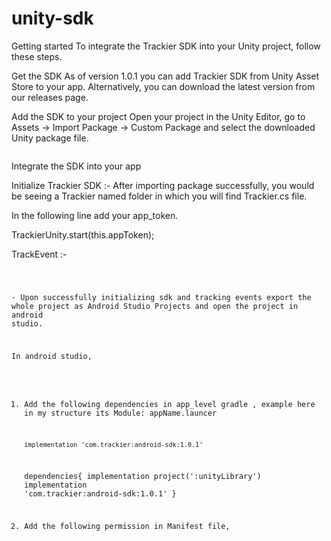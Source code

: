 # unity-sdk
Getting started
To integrate the Trackier SDK into your Unity project, follow these steps.

Get the SDK
As of version 1.0.1 you can add Trackier SDK from Unity Asset Store to your app. Alternatively, you can download the latest version from our releases page.

Add the SDK to your project
Open your project in the Unity Editor, go to Assets → Import Package → Custom Package and select the downloaded Unity package file.
 
<IMAGE>
 
 
Integrate the SDK into your app

Initialize Trackier SDK :-
After importing package successfully, you would be seeing a Trackier named folder in which you will find Trackier.cs file.
 
In the following line add your app_token.
 
  TrackierUnity.start(this.appToken); 
 
 
TrackEvent :-
 
 
  <CODE LEFT>
 
 
·   	Upon successfully initializing sdk and tracking events export the whole project as Android Studio Projects and open the project in android studio.
 
 
In android studio,
 
1. 	Add the following dependencies in app_level gradle , example here in my structure its Module: appName.launcer
 
        implementation 'com.trackier:android-sdk:1.0.1'
	
       dependencies{
	 implementation project(':unityLibrary')
	 implementation 'com.trackier:android-sdk:1.0.1'
	 }
 
 
 
2. 	Add the following permission in Manifest file,
 
	<uses-permission android:name="android.permission.INTERNET" />
	<uses-permission android:name="android.permission.ACCESS_WIFI_STATE" />
	<uses-permission android:name="android.permission.ACCESS_NETWORK_STATE" />
 

 
 
 
 
 
 
 
 
 
 
 
 
 
 
 
 
 
 
 
 
 
 
 


